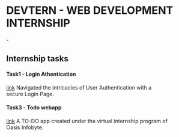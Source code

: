 <h1>DEVTERN - WEB DEVELOPMENT INTERNSHIP</h1> - <h2> Internship tasks</h2>

<h4>Task1 - Login Athentication </h4>
<a href="https://github.com/Sanjaivels/sanjay-v.devtern/tree/main/Task-01">link</a>
Navigated the intricacies of User Authentication with a secure Login Page.

<h4>Task3 - Todo webapp</h4>
<a href="https://github.com/Sanjaivels/sanjay-v.devtern/tree/main/Task-03">link</a>
A TO-DO app created under the virtual internship program of Oasis Infobyte.
